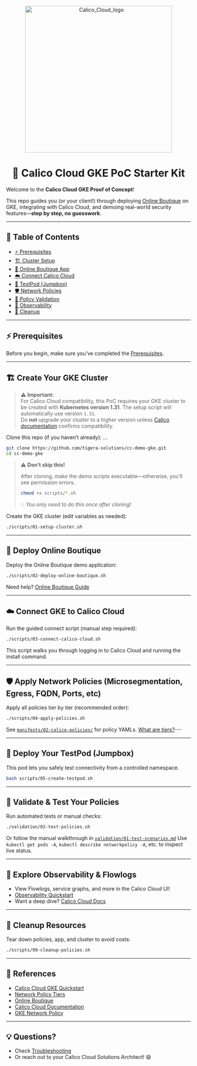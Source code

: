 <p align="center">
  <img src="https://github.com/user-attachments/assets/a994de07-0a3b-479d-b7be-9fd393252a74" alt="Calico_Cloud_logo" width="400"/>
</p>

<h1 align="center">🚀 Calico Cloud GKE PoC Starter Kit</h1>

Welcome to the **Calico Cloud GKE Proof of Concept**!

This repo guides you (or your client!) through deploying [Online Boutique](https://github.com/GoogleCloudPlatform/microservices-demo) on GKE, integrating with Calico Cloud, and demoing real-world security features—**step by step, no guesswork**.

---

## 📝 Table of Contents

* [⚡ Prerequisites](./docs/01-prerequisites.md)
* [🏗️ Cluster Setup](#️-create-your-gke-cluster)
* [🛒 Online Boutique App](#-deploy-online-boutique)
* [☁️ Connect Calico Cloud](#️-connect-gke-to-calico-cloud)
* [🧪 TestPod (Jumpbox)](#-deploy-your-testpod-jumpbox)
* [🛡️ Network Policies](#-apply-network-policies)
* [🔬 Policy Validation](#-validate--test-your-policies)
* [👀 Observability](#-explore-observability--flowlogs)
* [🧹 Cleanup](#-cleanup-resources)

---

## ⚡ Prerequisites

Before you begin, make sure you’ve completed the [Prerequisites](./docs/01-prerequisites.md).

---

## 🏗️ Create Your GKE Cluster

> ⚠️ **Important:**  
> For Calico Cloud compatibility, this PoC requires your GKE cluster to be created with **Kubernetes version 1.31**.
> The setup script will automatically use version `1.31`.  
> Do **not** upgrade your cluster to a higher version unless [Calico documentation](https://docs.tigera.io/calico-cloud/get-started/gke) confirms compatibility.

Clone this repo (if you haven’t already):
...

```bash
git clone https://github.com/tigera-solutions/cc-demo-gke.git
cd cc-demo-gke
```
> ⚠️ **Don’t skip this!**
>
> After cloning, make the demo scripts executable—otherwise, you’ll see permission errors.
>
> ```bash
> chmod +x scripts/*.sh
> ```
>
> 💡 *You only need to do this once after cloning!*

Create the GKE cluster (edit variables as needed):

```bash
./scripts/01-setup-cluster.sh
```

---

## 🛒 Deploy Online Boutique

Deploy the Online Boutique demo application:

```bash
./scripts/02-deploy-online-boutique.sh
```

Need help? [Online Boutique Guide](https://github.com/GoogleCloudPlatform/microservices-demo#quickstart)

---

## ☁️ Connect GKE to Calico Cloud

Run the guided connect script (manual step required):

```bash
./scripts/03-connect-calico-cloud.sh
```

This script walks you through logging in to Calico Cloud and running the install command.

---

## 🛡️ Apply Network Policies (Microsegmentation, Egress, FQDN, Ports, etc)

Apply all policies tier by tier (recommended order):

```bash
./scripts/04-apply-policies.sh
```

See [`manifests/02-calico-policies/`](./manifests/02-calico-policies/) for policy YAMLs.
[What are tiers?](https://docs.tigera.io/calico/latest/network-policy/tiered-policy)---

---

## 🧪 Deploy Your TestPod (Jumpbox)

This pod lets you safely test connectivity from a controlled namespace.

```bash
bash scripts/05-create-testpod.sh
```

---

## 🔬 Validate & Test Your Policies

Run automated tests or manual checks:

```bash
./validation/02-test-policies.sh
```

Or follow the manual walkthrough in [`validation/01-test-scenarios.md`](./validation/01-test-scenarios.md)
Use `kubectl get pods -A`, `kubectl describe networkpolicy -A`, etc. to inspect live status.

---

## 👀 Explore Observability & Flowlogs

* View Flowlogs, service graphs, and more in the Calico Cloud UI!
* [Observability Quickstart](./docs/03-observability.md)
* Want a deep dive? [Calico Cloud Docs](https://docs.tigera.io/calico-cloud/observability)

---

## 🧹 Cleanup Resources

Tear down policies, app, and cluster to avoid costs:

```bash
./scripts/99-cleanup-policies.sh
```

---

## 🔗 References

* [Calico Cloud GKE Quickstart](https://docs.tigera.io/calico-cloud/get-started/gke)
* [Network Policy Tiers](https://docs.tigera.io/calico/latest/network-policy/tiered-policy)
* [Online Boutique](https://github.com/GoogleCloudPlatform/microservices-demo)
* [Calico Cloud Documentation](https://docs.tigera.io/calico-cloud)
* [GKE Network Policy](https://cloud.google.com/kubernetes-engine/docs/how-to/network-policy)

---

## 💡 Questions?

* Check [Troubleshooting](./docs/02-troubleshooting.md)
* Or reach out to your Calico Cloud Solutions Architect! 😄
